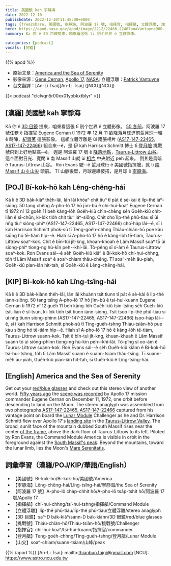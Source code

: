 ```yaml
---
title: 美國號 kah 寧靜海
date: 2022-12-10
publishdate: 2022-12-10T11:45:00+0800
tags: [free2share, 美國號, 寧靜海, 阿波羅 17 號, 指揮官, 指揮艙, 立體浮雕, 3D 目鏡, 挑戰號, 登月艙, 山尖]
hero: https://apod.nasa.gov/apod/image/2212/22466-22467anaVantuyne900.jpg
summary: Kā 你 ê 3D 目鏡提來，咱來看這張 tī 別个世界 ê 立體影像。

categories: [podcast]
vocals: [阿錕]
---
```


{{% apod %}}

- 原始文章：[America and the Sea of Serenity](https://apod.nasa.gov/apod/ap221210.html)
- 影像來源：[Gene Cernan](https://www.nasa.gov/astronautprofiles/cernan), [Apollo 17](https://www.nasa.gov/mission_pages/apollo/apollo-17), [NASA](https://www.nasa.gov/); 立體浮雕：[Patrick Vantuyne](http://www.hq.nasa.gov/alsj/ApAnPaVa.html)
- 台文翻譯：[An-Li Tsai][An-Li Tsai] ([NCU][NCU])

{{< podcast "clclvqn5r00xx01yobkxtblyr" >}}

## [漢羅] 美國號 kah 寧靜海
Kā 你 ê [3D 目鏡][red/blue glasses] 提來，咱來看這張 tī 別个世界 ê 立體影像。
[50 冬前][Fifty years ago]，阿波羅 17 號任務 ê 指揮官 Eugene Cernan tī 1972 年 12 月 11 欲降落月球進前踅月球一輾 ê 時陣，[紀錄著][scene was recorded] 這張影像。
這組立體浮雕是 ùi 兩張相片 ([AS17-147-22465, AS17-147-22466][AS17-147-22465, AS17-147-22466]) 組合來--ê，是 伊 kah Harrison Schmitt 博士 tī [登月艙][Lunar Module] 挑戰號飛到上好地點翕--ê。
遐是 阿波羅 17 號 ê [降落地點][landing site]，[Taurus-Littrow 山谷][Taurus-Littrow Valley]。
這个面對日光、寬闊 ê 南 Massif 山就 ùi [相片][of the frame] 中央附近 peh 起來。
倒爿是烏暗 ê Taurus-Littrow 山谷。
Ron Evans 駛--ê 踅月球行 ê 美國號指揮艙，就 tī [南 Massif 山 ê 山尖][South Massif's peak] 頭前。
Tī 山脈後壁，月球邊緣彼搭，是月球 ê [寧靜海][Mare Serenitatis]。

## [POJ] Bí-kok-hō kah Lêng-chêng-hái
Kā lí ê 3D ba̍k-kiàⁿ the̍h-lâi, lán lâi khòaⁿ chit tiuⁿ tī pa̍t ê sè-kài ê li̍p-thé iáⁿ-siōng.
50 tang chêng A-pho-lô 17 hō jīm-bū ê chí-hui-koaⁿ Eugene Cernan tī 1972 nî 12 goe̍h 11 beh kàng-lo̍h Goe̍h-kiû chìn-chêng se̍h Goe̍h-kiû chi̍t-liàn ê sî-chūn, kì-lo̍k tio̍h chit tiuⁿ iáⁿ-siōng.
Chit cho͘ li̍p-thé phû-tiau sī ùi nn̄g tiuⁿ siòng-phìⁿ (AS17-147-22465, AS17-147-22466) cho͘-ha̍p lâi--ê, sī i kah Harrison Schmitt phok-sū tī Teng-goe̍h-chhng Thiáu-chiàn-hō poe kàu siōng hó tē-tiám hi̍p--ê.
Hiah sī A-pho-lô 17 hō ê kàng-lo̍h tē-tiám, Taurus-Littrow soaⁿ-kok.
Chit ê bīn-tùi ji̍t-kng, khoan-khoah ê Lâm Massif soaⁿ tō ùi siòng-phìⁿ tiong-ng hù-kīn peh--khí-lâi.
Tò-pêng sī o͘-àm ê Taurus-Littrow soaⁿ-kok.
Ron Evans sái--ê se̍h Goe̍h-kiû kiâⁿ ê Bí-kok-hō chí-hui-chhng, to̍h tī Lâm Massif soaⁿ ê soaⁿ-chiam thâu-chêng.
Tī soaⁿ-me̍h āu-piah, Goe̍h-kiû pian-iân hit-tah, sī Goe̍h-kiû ê Lêng-chêng-hái.


## [KIP] Bí-kok-hō kah Lîng-tsîng-hái
Kā lí ê 3D ba̍k-kiànn the̍h-lâi, lán lâi khuànn tsit tiunn tī pa̍t ê sè-kài ê li̍p-thé iánn-siōng.
50 tang tsîng A-pho-lô 17 hō jīm-bū ê tsí-hui-kuann Eugene Cernan tī 1972 nî 12 gue̍h 11 beh kàng-lo̍h Gue̍h-kiû tsìn-tsîng se̍h Gue̍h-kiû tsi̍t-liàn ê sî-tsūn, kì-lo̍k tio̍h tsit tiunn iánn-siōng.
Tsit tsoo li̍p-thé phû-tiau sī uì nn̄g tiunn siòng-phìnn (AS17-147-22465, AS17-147-22466) tsoo-ha̍p lâi--ê, sī i kah Harrison Schmitt phok-sū tī Ting-gue̍h-tshng Thiáu-tsiàn-hō pue kàu siōng hó tē-tiám hi̍p--ê.
Hiah sī A-pho-lô 17 hō ê kàng-lo̍h tē-tiám, Taurus-Littrow suann-kok.
Tsit ê bīn-tuì ji̍t-kng, khuan-khuah ê Lâm Massif suann tō uì siòng-phìnn tiong-ng hù-kīn peh--khí-lâi.
Tò-pîng sī oo-àm ê Taurus-Littrow suann-kok.
Ron Evans sái--ê se̍h Gue̍h-kiû kiânn ê Bí-kok-hō tsí-hui-tshng, to̍h tī Lâm Massif suann ê suann-tsiam thâu-tsîng.
Tī suann-me̍h āu-piah, Gue̍h-kiû pian-iân hit-tah, sī Gue̍h-kiû ê Lîng-tsîng-hái.

## [English] America and the Sea of Serenity
Get out your [red/blue glasses][red/blue glasses] and check out this stereo view of another world.
[Fifty years ago][Fifty years ago] the [scene was recorded][scene was recorded] by Apollo 17 mission commander Eugene Cernan on December 11, 1972, one orbit before descending to land on the Moon.
The stereo anaglyph was assembled from two photographs [AS17-147-22465, AS17-147-22466][AS17-147-22465, AS17-147-22466] captured from his vantage point on board the [Lunar Module][Lunar Module] Challenger as he and Dr. Harrison Schmitt flew over Apollo 17's [landing site][landing site] in the [Taurus-Littrow Valley][Taurus-Littrow Valley].
The broad, sunlit face of the mountain dubbed South Massif rises near the center [of the frame][of the frame], above the dark floor of Taurus-Littrow to its left.
Piloted by Ron Evans, the Command Module America is visible in orbit in the foreground against the [South Massif's peak][South Massif's peak].
Beyond the mountains, toward the lunar limb, lies the Moon's [Mare Serenitatis][Mare Serenitatis].


## 詞彙學習（漢羅/POJ/KIP/華語/English）
- 【美國號】Bí-kok-hō/Bí-kok-hō/美國號/America
- 【寧靜海】Lêng-chêng-hái/Lîng-tsîng-hái/寧靜海/the Sea of Serenity
- 【阿波羅 17 號】A-pho-lô cha̍p-chhit hō/A-pho-lô tsa̍p-tshit hō/阿波羅 17 號/Apollo 17
- 【指揮艙】chí-hui-chhng/tsí-hui-tshng/指揮艙/Command Module
- 【立體浮雕】li̍p-thé phû-tiau/li̍p-thé phû-tiau/立體浮雕/stereo anaglyph
- 【3D 目鏡】saⁿ-D ba̍k-kiàⁿ/sann-D ba̍k-kiànn/3D 眼鏡/red/blue glasses
- 【挑戰號】Thiáu-chiàn-hō/Thiáu-tsiàn-hō/挑戰號/Challenger
- 【指揮官】chí-hui-koaⁿ/tsí-hui-kuann/指揮官/commander
- 【登月艙】Teng-goe̍h-chhng/Ting-gue̍h-tshng/登月艙/Lunar Module
- 【山尖】soaⁿ-chiam/suann-tsiam/山峰/peak


{{% /apod %}}
[An-Li Tsai]: mailto:thianbun.taigi@gmail.com
[NCU]: https://www.astro.ncu.edu.tw

[copyright]: https://apod.nasa.gov/apod/fap/lib/about_apod.html#srapply
[License]: https://creativecommons.org/licenses/by/2.0/

[red/blue glasses]:http://photojournal.jpl.nasa.gov/Help/VendorList.html#Glasses
[Fifty years ago]:https://www.nasa.gov/feature/50-years-ago-apollo-17-lights-up-the-night-sky-on-its-way-to-the-moon
[scene was recorded]:http://www.hq.nasa.gov/office/pao/History/alsj/a17/a17.html
[AS17-147-22465, AS17-147-22466]:http://www.hq.nasa.gov/office/pao/History/alsj/a17/images17.html
[Lunar Module]:https://apod.nasa.gov/apod/ap191219.html
[landing site]:https://apod.nasa.gov/apod/ap110908.html
[Taurus-Littrow Valley]:http://www.hq.nasa.gov/alsj/a17/a17OTM.html
[of the frame]:http://www.hq.nasa.gov/office/pao/History/alsj/a17a17.22465lbl.jpg
[South Massif's peak]:https://apod.nasa.gov/apod/ap071214.html
[Mare Serenitatis]:https://apod.nasa.gov/apod/ap090206.html
